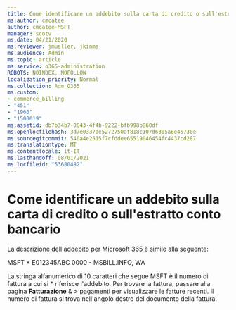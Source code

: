 ```yaml
---
title: Come identificare un addebito sulla carta di credito o sull'estratto conto bancario
ms.author: cmcatee
author: cmcatee-MSFT
manager: scotv
ms.date: 04/21/2020
ms.reviewer: jmueller, jkinma
ms.audience: Admin
ms.topic: article
ms.service: o365-administration
ROBOTS: NOINDEX, NOFOLLOW
localization_priority: Normal
ms.collection: Adm_O365
ms.custom:
- commerce_billing
- "451"
- "1960"
- "1500019"
ms.assetid: db7b34b7-0843-4f4b-9222-bfb998b860df
ms.openlocfilehash: 3d7e0337de5272750af818c107d6305a6e45730e
ms.sourcegitcommit: 540a4e2515f7cfddee65519046454fc4437cd287
ms.translationtype: MT
ms.contentlocale: it-IT
ms.lasthandoff: 08/01/2021
ms.locfileid: "53680482"
---
```

# <a name="how-to-identify-a-charge-on-your-credit-card-or-bank-statement"></a>Come identificare un addebito sulla carta di credito o sull'estratto conto bancario

La descrizione dell'addebito per Microsoft 365 è simile alla seguente:
  
MSFT \* E012345ABC 0000 - MSBILL.INFO, WA
  
La stringa alfanumerico di 10 caratteri che segue MSFT è il numero di fattura a cui si \* riferisce l'addebito. Per trovare la fattura, passare alla pagina **Fatturazione** & \> [pagamenti](https://go.microsoft.com/fwlink/p/?linkid=848039) per visualizzare le fatture recenti. Il numero di fattura si trova nell'angolo destro del documento della fattura.